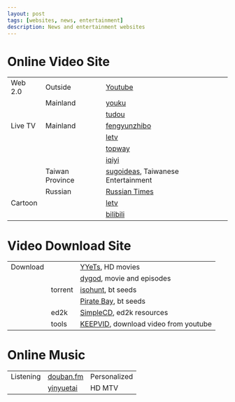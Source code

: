 ```yaml
---
layout: post
tags: [websites, news, entertainment]
description: News and entertainment websites
---
```


# Online Video Site

|                 |                 |                                                                |    
| --------------- | --------------- | :------------------------------------------------------------- |    
| Web 2.0         | Outside         | [Youtube](http://www.youtube.com)                              |    
|                 | Mainland        | [youku](http://www.youku.com/)                                 |    
|                 |                 | [tudou](http://www.tudou.com/)                                 |    
| Live TV         | Mainland        | [fengyunzhibo](http://www.fengyunzhibo.com/)                   |    
|                 |                 | [letv](http://www.letv.com/)                                   |    
|                 |                 | [topway](http://www.topway.cn/)                                |    
|                 |                 | [iqiyi](http://www.iqiyi.com/)                                 |    
|                 | Taiwan Province | [sugoideas](http://sugoideas.com/), Taiwanese Entertainment    |    
|                 | Russian         | [Russian Times](http://rt.com/on-air/)                         |
| Cartoon         |                 | [letv](http://www.letv.com/)                                   |    
|                 |                 | [bilibili](http://bilibili.kankanews.com/)                     |    


# Video Download Site

|                 |                 |                                                                |    
| --------------- | --------------- | :------------------------------------------------------------- |    
| Download        |                 | [YYeTs](http://www.yyets.com/), HD movies                      |    
|                 |                 | [dygod](http://www.dygod.org/), movie and episodes             |    
|                 | torrent         | [isohunt](http://isohunt.com/), bt seeds                       |    
|                 |                 | [Pirate Bay](thepiratebay.se/), bt seeds                       |    
|                 | ed2k            | [SimpleCD](http://simplecd.me/), ed2k resources                |    
|                 | tools           | [KEEPVID](http://keepvid.com/), download video from youtube    |    

# Online Music

|                 |                                                                |                 |    
| --------------- | :------------------------------------------------------------- | --------------- |    
| Listening       | [douban.fm](http://douban.fm/)                                 | Personalized    |    
|                 | [yinyuetai](http://www.yinyuetai.com/)                         | HD MTV          |    
